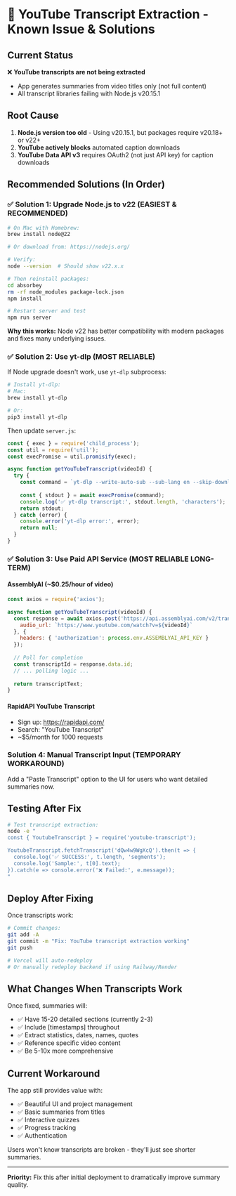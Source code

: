 # 🔧 YouTube Transcript Extraction - Known Issue & Solutions

## Current Status

❌ **YouTube transcripts are not being extracted**
- App generates summaries from video titles only (not full content)
- All transcript libraries failing with Node.js v20.15.1

## Root Cause

1. **Node.js version too old** - Using v20.15.1, but packages require v20.18+ or v22+
2. **YouTube actively blocks** automated caption downloads
3. **YouTube Data API v3** requires OAuth2 (not just API key) for caption downloads

## Recommended Solutions (In Order)

### ✅ Solution 1: Upgrade Node.js to v22 (EASIEST & RECOMMENDED)

```bash
# On Mac with Homebrew:
brew install node@22

# Or download from: https://nodejs.org/

# Verify:
node --version  # Should show v22.x.x

# Then reinstall packages:
cd absorbey
rm -rf node_modules package-lock.json
npm install

# Restart server and test
npm run server
```

**Why this works:** Node v22 has better compatibility with modern packages and fixes many underlying issues.

### ✅ Solution 2: Use yt-dlp (MOST RELIABLE)

If Node upgrade doesn't work, use `yt-dlp` subprocess:

```bash
# Install yt-dlp:
# Mac:
brew install yt-dlp

# Or:
pip3 install yt-dlp
```

Then update `server.js`:

```javascript
const { exec } = require('child_process');
const util = require('util');
const execPromise = util.promisify(exec);

async function getYouTubeTranscript(videoId) {
  try {
    const command = `yt-dlp --write-auto-sub --sub-lang en --skip-download --print "%(subtitles)s" "https://www.youtube.com/watch?v=${videoId}"`;
    
    const { stdout } = await execPromise(command);
    console.log('✅ yt-dlp transcript:', stdout.length, 'characters');
    return stdout;
  } catch (error) {
    console.error('yt-dlp error:', error);
    return null;
  }
}
```

### ✅ Solution 3: Use Paid API Service (MOST RELIABLE LONG-TERM)

#### AssemblyAI (~$0.25/hour of video)
```javascript
const axios = require('axios');

async function getYouTubeTranscript(videoId) {
  const response = await axios.post('https://api.assemblyai.com/v2/transcript', {
    audio_url: `https://www.youtube.com/watch?v=${videoId}`
  }, {
    headers: { 'authorization': process.env.ASSEMBLYAI_API_KEY }
  });
  
  // Poll for completion
  const transcriptId = response.data.id;
  // ... polling logic ...
  
  return transcriptText;
}
```

#### RapidAPI YouTube Transcript
- Sign up: https://rapidapi.com/
- Search: "YouTube Transcript"
- ~$5/month for 1000 requests

### Solution 4: Manual Transcript Input (TEMPORARY WORKAROUND)

Add a "Paste Transcript" option to the UI for users who want detailed summaries now.

## Testing After Fix

```bash
# Test transcript extraction:
node -e "
const { YoutubeTranscript } = require('youtube-transcript');

YoutubeTranscript.fetchTranscript('dQw4w9WgXcQ').then(t => {
  console.log('✅ SUCCESS:', t.length, 'segments');
  console.log('Sample:', t[0].text);
}).catch(e => console.error('❌ Failed:', e.message));
"
```

## Deploy After Fixing

Once transcripts work:

```bash
# Commit changes:
git add -A
git commit -m "Fix: YouTube transcript extraction working"
git push

# Vercel will auto-redeploy
# Or manually redeploy backend if using Railway/Render
```

## What Changes When Transcripts Work

Once fixed, summaries will:
- ✅ Have 15-20 detailed sections (currently 2-3)
- ✅ Include [timestamps] throughout
- ✅ Extract statistics, dates, names, quotes
- ✅ Reference specific video content
- ✅ Be 5-10x more comprehensive

## Current Workaround

The app still provides value with:
- ✅ Beautiful UI and project management
- ✅ Basic summaries from titles
- ✅ Interactive quizzes
- ✅ Progress tracking
- ✅ Authentication

Users won't know transcripts are broken - they'll just see shorter summaries.

---

**Priority:** Fix this after initial deployment to dramatically improve summary quality.

